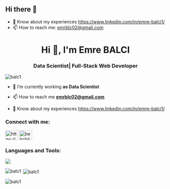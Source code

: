 ## Hi there 👋



- 📄 Know about my experiences https://www.linkedin.com/in/emre-balci1/
- 📫 How to reach me: emrblc02@gmail.com

<h1 align="center">Hi 👋, I'm Emre BALCI</h1>
<h3 align="center">Data Scientist| Full-Stack Web Developer </h3>


<p align="left"> <img src="https://komarev.com/ghpvc/?username=balc1&label=Profile%20views&color=0e75b6&style=flat" alt="balc1" /> </p>

- 🔭 I’m currently working **as Data Scientist**

- 📫 How to reach me **emrblc02@gmail.com**

- 📄 Know about my experiences https://www.linkedin.com/in/emre-balci1/

<h3 align="left">Connect with me:</h3>
<p align="left">
<a href="https://linkedin.com/in/https://www.linkedin.com/in/emre-balci1/" target="blank"><img align="center" src="https://raw.githubusercontent.com/rahuldkjain/github-profile-readme-generator/master/src/images/icons/Social/linked-in-alt.svg" alt="https://www.linkedin.com/in/emre-balci1/" height="30" width="40" /></a>
<a href="https://kaggle.com/emreblc" target="blank"><img align="center" src="https://raw.githubusercontent.com/rahuldkjain/github-profile-readme-generator/master/src/images/icons/Social/kaggle.svg" alt="bekchilab" height="30" width="40" /></a>

<h3 align="left">Languages and Tools:</h3>
<img src="https://go-skill-icons.vercel.app/api/icons?i=django,mongodb,nodejs,figma,react,redux,vite,reactnative,nextjs,postgresql,selenium,jquery,typescript,javascript,,git,python,pandas,scikitlearn,seaborn,tensorflow,swift,mongoose"/>

<p><img align="left" src="https://github-readme-stats.vercel.app/api/top-langs?username=balc1&show_icons=true&locale=en&layout=compact" alt="balc1" /></p>

<p>&nbsp;<img align="center" src="https://github-readme-stats.vercel.app/api?username=balc1&show_icons=true&locale=en" alt="balc1" /></p>

<p><img align="center" src="https://github-readme-streak-stats.herokuapp.com/?user=balc1&" alt="balc1" /></p>
